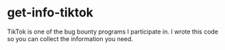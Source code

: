 # get-info-tiktok
TikTok is one of the bug bounty programs I participate in. I wrote this code so you can collect the information you need.
